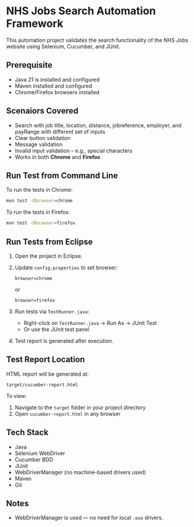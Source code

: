 # NHS Jobs Search Automation Framework

This automation project validates the search functionality of the NHS Jobs website using Selenium, Cucumber, and JUnit.

## Prerequisite
- Java 21 is installed and configured
- Maven installed and configured
- Chrome/Firefox browsers installed

## Scenaiors Covered
- Search with job title, location, distance, jobreference, employer, and payRange with different set of inputs
- Clear button validation
- Message validation
- Invalid input validation – e.g., special characters
- Works in both **Chrome** and **Firefox**

## Run Test from Command Line

To run the tests in Chrome:

```bash
mvn test -Dbrowser=chrome
```

To run the tests in Firefox:

```bash
mvn test -Dbrowser=firefox
```

## Run Tests from Eclipse

1. Open the project in Eclipse.
2. Update `config.properties` to set browser:

   ```
   browser=chrome
   ```
   or
   ```
   browser=firefox
   ```

3. Run tests via `TestRunner.java`:
   - Right-click on `TestRunner.java` → Run As → JUnit Test
   - Or use the JUnit test panel

4. Test report is generated after execution.

## Test Report Location

HTML report will be generated at:

```
target/cucumber-report.html
```

To view:
1. Navigate to the `target` folder in your project directory
2. Open `cucumber-report.html` in any browser

## Tech Stack
- Java
- Selenium WebDriver
- Cucumber BDD
- JUnit
- WebDriverManager (no machine-based drivers used)
- Maven
- Git

## Notes
- WebDriverManager is used — no need for local `.exe` drivers.
